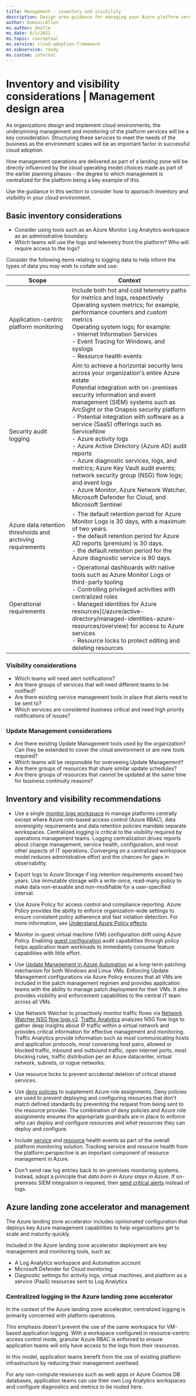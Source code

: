 ```yaml
---
title: Management - inventory and visibility
description: Design area guidance for managing your Azure platform services
author: DominicAllen
ms.author: doalle
ms.date: 8/1/2021
ms.topic: conceptual
ms.service: cloud-adoption-framework
ms.subservice: ready
ms.custom: internal
---
```


# Inventory and visibility considerations | Management design area

As organizations design and implement cloud environments, the underpinning management and monitoring of the platform services will be a key consideration.
Structuring these services to meet the needs of the business as the environment scales will be an important factor in successful cloud adoption.

How management operations are delivered as part of a landing zone will be directly influenced by the cloud operating model choices made as part of the earlier planning phases - the degree to which management is centralized for the platform being a key example of this.

Use the guidance in this section to consider how to approach inventory and visibility in your cloud environment.

## Basic inventory considerations

- Consider using tools such as an Azure Monitor Log Analytics workspace as an administrative boundary.
- Which teams will use the logs and telemetry from the platform? Who will require access to the logs?

Consider the following items relating to logging data to help inform the types of data you may wish to collate and use:

|Scope|Context|
|-|-|
|Application-centric platform monitoring <br>  |Include both hot and cold telemetry paths for metrics and logs, respectively <br> Operating system metrics; for example, performance counters and custom metrics <br> Operating system logs; for example: <br> - Internet Information Services <br> - Event Tracing for Windows, and syslogs <br> - Resource health events <br>  |
|Security audit logging  |Aim to achieve a horizontal security lens across your organization's entire Azure estate <br> Potential integration with on-premises security information and event management (SIEM) systems such as ArcSight or the Onapsis security platform <br> - Potential integration with software as a service (SaaS) offerings such as ServiceNow <br> - Azure activity logs <br> - Azure Active Directory (Azure AD) audit reports <br> - Azure diagnostic services, logs, and metrics; Azure Key Vault audit events; network security group (NSG) flow logs; and event logs <br> - Azure Monitor, Azure Network Watcher, Microsoft Defender for Cloud, and Microsoft Sentinel|
 Azure data retention thresholds and archiving requirements|  - The default retention period for Azure Monitor Logs is 30 days, with a maximum of two years.<br>  - the default retention period for Azure AD reports (premium) is 30 days. <br>  - the default retention period for the Azure diagnostic service is 90 days.|
Operational requirements|  - Operational dashboards with native tools such as Azure Monitor Logs or third-party tooling <br>  - Controlling privileged activities with centralized roles <br> - Managed identities for Azure resources](/azure/active-directory/managed-identities-azure-resources/overview) for access to Azure services <br>  - Resource locks to protect editing and deleting resources

### Visibility considerations

- Which teams will need alert notifications?
- Are there groups of services that will need different teams to be notified?
- Are there existing service management tools in place that alerts need to be sent to?
- Which services are considered business critical and need high priority notifications of issues?

### Update Management considerations

- Are there existing Update Management tools used by the organization? Can they be extended to cover the cloud environment or are new tools required?
- Which teams will be responsible for overseeing Update Management?
- Are there groups of resources that share similar update schedules?
- Are there groups of resources that cannot be updated at the same time for business continuity reasons?

## Inventory and visibility recommendations

- Use a single [monitor logs workspace](/azure/azure-monitor/platform/design-logs-deployment) to manage platforms centrally except where Azure role-based access control (Azure RBAC), data sovereignty requirements and data retention policies mandate separate workspaces. Centralized logging is critical to the visibility required by operations management teams. Logging centralization drives reports about change management, service health, configuration, and most other aspects of IT operations. Converging on a centralized workspace model reduces administrative effort and the chances for gaps in observability.

- Export logs to Azure Storage if log retention requirements exceed two years. Use immutable storage with a write-once, read-many policy to make data non-erasable and non-modifiable for a user-specified interval.
- Use Azure Policy for access control and compliance reporting. Azure Policy provides the ability to enforce organization-wide settings to ensure consistent policy adherence and fast violation detection. For more information, see [Understand Azure Policy effects](/azure/governance/policy/concepts/effects).
- Monitor in-guest virtual machine (VM) configuration drift using Azure Policy. Enabling [guest configuration](/azure/governance/policy/concepts/guest-configuration) audit capabilities through policy helps application team workloads to immediately consume feature capabilities with little effort.
- Use [Update Management in Azure Automation](/azure/automation/update-management/overview) as a long-term patching mechanism for both Windows and Linux VMs. Enforcing Update Management configurations via Azure Policy ensures that all VMs are included in the patch management regimen and provides application teams with the ability to manage patch deployment for their VMs. It also provides visibility and enforcement capabilities to the central IT team across all VMs.
- Use Network Watcher to proactively monitor traffic flows via [Network Watcher NSG flow logs v2](/azure/network-watcher/network-watcher-nsg-flow-logging-overview). [Traffic Analytics](/azure/network-watcher/traffic-analytics) analyzes NSG flow logs to gather deep insights about IP traffic within a virtual network and provides critical information for effective management and monitoring. Traffic Analytics provide information such as most communicating hosts and application protocols, most conversing host pairs, allowed or blocked traffic, inbound and outbound traffic, open internet ports, most blocking rules, traffic distribution per an Azure datacenter, virtual network, subnets, or rogue networks.
- Use resource locks to prevent accidental deletion of critical shared services.
- Use [deny policies](/azure/governance/policy/concepts/effects#deny) to supplement Azure role assignments. Deny policies are used to prevent deploying and configuring resources that don't match defined standards by preventing the request from being sent to the resource provider. The combination of deny policies and Azure role assignments ensures the appropriate guardrails are in place to enforce *who* can deploy and configure resources and *what* resources they can deploy and configure.
- Include [service](/azure/service-health/service-health-overview) and [resource](/azure/service-health/resource-health-overview) health events as part of the overall platform monitoring solution. Tracking service and resource health from the platform perspective is an important component of resource management in Azure.
- Don't send raw log entries back to on-premises monitoring systems. Instead, adopt a principle that *data born in Azure stays in Azure*. If on-premises SIEM integration is required, then [send critical alerts](/azure/security-center/continuous-export) instead of logs.

## Azure landing zone accelerator and management

The Azure landing zone accelerator includes opinionated configuration that deploys key Azure management capabilities to help organizations get to scale and maturity quickly.

Included in the Azure landing zone accelerator deployment are key management and monitoring tools, such as:

- A Log Analytics workspace and Automation account
- Microsoft Defender for Cloud monitoring
- Diagnostic settings for activity logs, virtual machines, and platform as a service (PaaS) resources sent to Log Analytics

### Centralized logging in the Azure landing zone accelerator

In the context of the Azure landing zone accelerator, centralized logging is primarily concerned with platform operations.

This emphasis doesn't prevent the use of the same workspace for VM-based application logging. With a workspace configured in resource-centric access control mode, granular Azure RBAC is enforced to ensure application teams will only have access to the logs from their resources.

In this model, application teams benefit from the use of existing platform infrastructure by reducing their management overhead.

For any non-compute resources such as web apps or Azure Cosmos DB databases, application teams can use their own Log Analytics workspaces and configure diagnostics and metrics to be routed here.
